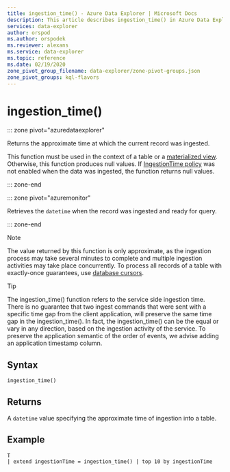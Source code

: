 ```yaml
---
title: ingestion_time() - Azure Data Explorer | Microsoft Docs
description: This article describes ingestion_time() in Azure Data Explorer.
services: data-explorer
author: orspod
ms.author: orspodek
ms.reviewer: alexans
ms.service: data-explorer
ms.topic: reference
ms.date: 02/19/2020
zone_pivot_group_filename: data-explorer/zone-pivot-groups.json
zone_pivot_groups: kql-flavors
---
```

# ingestion_time()

::: zone pivot="azuredataexplorer"

Returns the approximate time at which the current record was ingested.

This function must be used in the context of a table or a [materialized view](../management/materialized-views/materialized-view-overview.md#ingestion_time-function-in-the-context-of-materialized-views). Otherwise, this function produces null values.
If [IngestionTime policy](../management/ingestiontimepolicy.md) was not enabled when the data was ingested, the function returns null values.

::: zone-end

::: zone pivot="azuremonitor"

Retrieves the `datetime` when the record was ingested and ready for query.

::: zone-end

> [!NOTE]
> The value returned by this function is only approximate, as the ingestion process may take several minutes to complete and multiple ingestion activities may take place concurrently. To process all records of a table with exactly-once guarantees, use [database cursors](../management/databasecursor.md).

> [!TIP] 
> The ingestion_time() function refers to the service side ingestion time. There is no guarantee that two ingest commands that were sent with a specific time gap from the client application, will preserve the same time gap in the ingestion_time(). In fact, the ingestion_time() can be the equal or vary in any direction, based on the ingestion activity of the service. To preserve the application semantic of the order of events, we advise adding an application timestamp column.

## Syntax

`ingestion_time()`

## Returns

A `datetime` value specifying the approximate time of ingestion into a table.

## Example

```kusto
T
| extend ingestionTime = ingestion_time() | top 10 by ingestionTime
```
